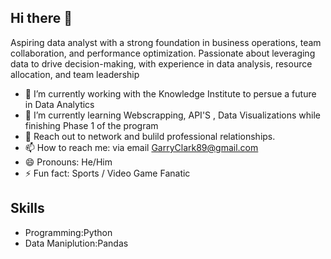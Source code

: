 ## Hi there 👋

Aspiring data analyst with a strong foundation in business operations, team collaboration, and performance optimization. Passionate about leveraging data to drive decision-making, with experience in data analysis, resource allocation, and team leadership

- 🔭 I’m currently working with the Knowledge Institute to persue a future in Data Analytics 
- 🌱 I’m currently learning Webscrapping, API'S , Data Visualizations while finishing Phase 1 of the program 
- 💬 Reach out to network and bulild professional relationships.
- 📫 How to reach me: via email GarryClark89@gmail.com
- 😄 Pronouns: He/Him
- ⚡ Fun fact: Sports / Video Game Fanatic 

## Skills 

- Programming:Python
- Data Maniplution:Pandas
